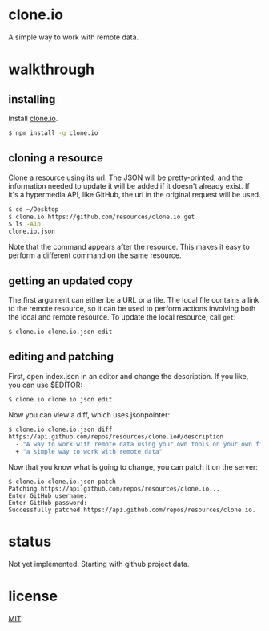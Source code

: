 # clone.io

A simple way to work with remote data.

# walkthrough

## installing

Install [clone.io](http://clone.io/).

``` bash
$ npm install -g clone.io
```

## cloning a resource

Clone a resource using its url. The JSON will be pretty-printed, and
the information needed to update it will be added if it doesn't
already exist. If it's a hypermedia API, like GitHub, the url in the
original request will be used.

``` bash
$ cd ~/Desktop
$ clone.io https://github.com/resources/clone.io get
$ ls -A1p
clone.io.json
```

Note that the command appears after the resource. This makes it easy
to perform a different command on the same resource.

## getting an updated copy

The first argument can either be a URL or a file. The local file
contains a link to the remote resource, so it can be used to perform
actions involving both the local and remote resource. To update the
local resource, call `get`:

``` bash
$ clone.io clone.io.json edit
```

## editing and patching

First, open index.json in an editor and change the description. If you
like, you can use $EDITOR:

``` bash
$ clone.io clone.io.json edit
```

Now you can view a diff, which uses jsonpointer:

``` bash
$ clone.io clone.io.json diff
https://api.github.com/repos/resources/clone.io#/description
  - "A way to work with remote data using your own tools on your own filesystem."
  + "a simple way to work with remote data"
```

Now that you know what is going to change, you can patch it on the server:

```
$ clone.io clone.io.json patch
Patching https://api.github.com/repos/resources/clone.io...
Enter GitHub username:
Enter GitHub password:
Successfully patched https://api.github.com/repos/resources/clone.io.
```

# status

Not yet implemented. Starting with github project data.

# license

[MIT](http://benatkin.mit-license.org/).
